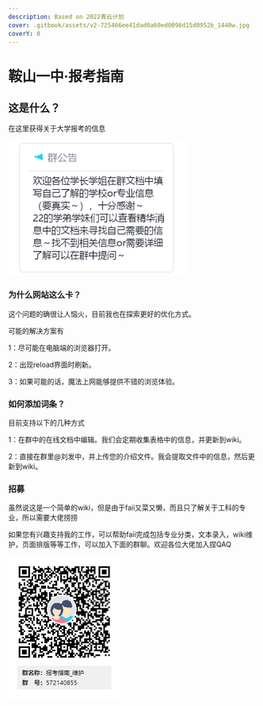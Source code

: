 ```yaml
---
description: Based on 2022青云计划
cover: .gitbook/assets/v2-725466ee41dad0a60ed0096d15d0952b_1440w.jpg
coverY: 0
---
```


# 鞍山一中·报考指南

## 这是什么？

在这里获得关于大学报考的信息

![](.gitbook/assets/8E6LDEPZX$9A9GP6N81Y2FS.png)

### 为什么网站这么卡？

这个问题的确很让人恼火，目前我也在探索更好的优化方式。

可能的解决方案有

1：尽可能在电脑端的浏览器打开。

2：出现reload界面时刷新。

3：如果可能的话，魔法上网能够提供不错的浏览体验。

### 如何添加词条？

目前支持以下的几种方式

1：在群中的在线文档中编辑。我们会定期收集表格中的信息，并更新到wiki。

2：直接在群里@刘发中，并上传您的介绍文件。我会提取文件中的信息，然后更新到wiki。

### 招募

虽然说这是一个简单的wiki，但是由于faii又菜又懒，而且只了解关于工科的专业，所以需要大佬捞捞

如果您有兴趣支持我的工作，可以帮助faii完成包括专业分类，文本录入，wiki维护，页面排版等等工作，可以加入下面的群聊。欢迎各位大佬加入捏QAQ

<img src=".gitbook/assets/报考指南_维护群二维码.png" alt="" data-size="original">

